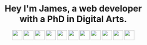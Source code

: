 <h1 align="center">Hey I'm James, a web developer with a PhD in Digital Arts.</h1>
<p align="center">
  <a href="https://jamesalexanderlee.co.uk" target="_blank"><img align="center" src="https://jamesalexanderlee.co.uk/img/icons/react.svg" width="32" height="32" /></a>
  <a href="https://jamesalexanderlee.co.uk" target="_blank"><img align="center" src="https://jamesalexanderlee.co.uk/img/icons/html5.svg" width="32" height="32" /></a>
  <a href="https://jamesalexanderlee.co.uk" target="_blank"><img align="center" src="https://jamesalexanderlee.co.uk/img/icons/css3.svg" width="32" height="32" /></a>
  <a href="https://jamesalexanderlee.co.uk" target="_blank"><img align="center" src="https://jamesalexanderlee.co.uk/img/icons/sass.svg" width="32" height="32" /></a>
  <a href="https://jamesalexanderlee.co.uk" target="_blank"><img align="center" src="https://jamesalexanderlee.co.uk/img/icons/js.svg" width="32" height="32" /></a>
  <a href="https://jamesalexanderlee.co.uk" target="_blank"><img align="center" src="https://jamesalexanderlee.co.uk/img/icons/php.svg" width="32" height="32" /></a>
  <a href="https://jamesalexanderlee.co.uk" target="_blank"><img align="center" src="https://jamesalexanderlee.co.uk/img/icons/mysql.svg" width="32" height="32" /></a>
  <a href="https://jamesalexanderlee.co.uk" target="_blank"><img align="center" src="https://jamesalexanderlee.co.uk/img/icons/git.svg" width="32" height="32" /></a>
  <a href="https://jamesalexanderlee.co.uk" target="_blank"><img align="center" src="https://jamesalexanderlee.co.uk/img/icons/grunt.svg" width="32" height="32" /></a>
  <a href="https://jamesalexanderlee.co.uk" target="_blank"><img align="center" src="https://jamesalexanderlee.co.uk/img/icons/cordova.svg" width="32" height="32" /></a>
  <a href="https://jamesalexanderlee.co.uk" target="_blank"><img align="center" src="https://jamesalexanderlee.co.uk/img/icons/photoshop.svg" width="32" height="32" /></a>
</p>
